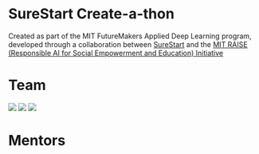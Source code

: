 # SureStart Create-a-thon

Created as part of the MIT FutureMakers Applied Deep Learning program, developed through a collaboration between [SureStart](https://mysurestart.com/) and the [MIT RAISE (Responsible AI for Social Empowerment and Education) Initiative](https://raise.mit.edu/)

# Team

[![](https://github.com/mferuscomelo.png?size=50)](https://github.com/mferuscomelo)
[![](https://github.com/mikemaid.png?size=50)](https://github.com/mikemaid)
[![](https://github.com/YOUR_NAME.png?size=50)](https://github.com/annabellatian)

# Mentors
